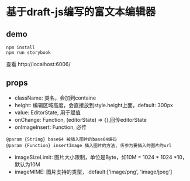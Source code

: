# 基于draft-js编写的富文本编辑器

## demo
```
npm install
npm run storybook
```
查看 http://localhost:6006/

## props
* className: 类名，会加到containe
* height: 编辑区域高度，会直接放到style.height上面，default: 300px
* value: EditorState, 用于赋值
* onChange: Function, (editorState) => {},回传editorState
* onImageInsert: Function, 必传
```
@param {String} base64 被插入图片的base64编码
@param {Function} insertImage 插入图片的方法, 传参为要插入的图片的url
```
* imageSizeLimit: 图片大小限制，单位是Byte，如10M = 1024 * 1024 *10，默认为10M
* imageMIME: 图片支持的类型， default:['image/png', 'image/jpeg']
